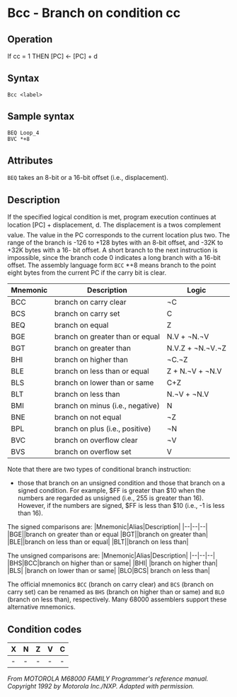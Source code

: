 # Bcc - Branch on condition cc
## Operation
If cc = 1 THEN [PC] ← [PC] + d
## Syntax
```assembly
Bcc <label>
```

## Sample syntax
```assembly
BEQ Loop_4
BVC *+8
```

## Attributes
`BEQ` takes an 8-bit or a 16-bit offset (i.e., displacement).
## Description
If the specified logical condition is met, program execution continues at location [PC] + displacement, d. The displacement is a twos complement value. The value in the PC corresponds to the current location plus two. The range of the branch is -126 to +128 bytes with an 8-bit offset, and -32K to +32K bytes with a 16- bit offset. A short branch to the next instruction is impossible, since the branch code 0 indicates a long branch with a 16-bit offset. The assembly language form `BCC` *+8 means branch to the point eight bytes from the current PC if the carry bit is clear.

|Mnemonic|Description|Logic|
|--|--|--|
|BCC| branch on carry clear|¬C|
|BCS|branch on carry set|C|
|BEQ| branch on equal|Z|
|BGE|branch on greater than or equal|N.V + ¬N.¬V|
|BGT| branch on greater than|N.V.Z + ¬N.¬V.¬Z|
|BHI| branch on higher than|¬C.¬Z|
|BLE| branch on less than or equal|Z + N.¬V + ¬N.V|
|BLS| branch on lower than or same|C+Z|
|BLT| branch on less than|N.¬V + ¬N.V|
|BMI| branch on minus (i.e., negative)|N|
|BNE| branch on not equal|¬Z|
|BPL| branch on plus (i.e., positive)|¬N|
|BVC| branch on overflow clear|¬V|
|BVS| branch on overflow set|V|

Note that there are two types of conditional branch instruction:
- those that branch on an unsigned condition and those that branch on a signed condition. For example, $FF is greater than $10 when the numbers are regarded as unsigned (i.e., 255 is greater than 16). However, if the numbers are signed, $FF is less than $10 (i.e., -1 is less than 16).

The signed comparisons are:
|Mnemonic|Alias|Description|
|--|--|--|
|BGE||branch on greater than or equal
|BGT||branch on greater than|
|BLE||branch on less than or equal|
|BLT||branch on less than|

The unsigned comparisons are:
|Mnemonic|Alias|Description|
|--|--|--|
|BHS|BCC|branch on higher than or same|
|BHI| |branch on higher than|
|BLS| |branch on lower than or same|
|BLO|BCS| branch on less than|

The official mnemonics `BCC` (branch on carry clear) and `BCS` (branch on carry set) can be renamed as `BHS` (branch on higher than or same) and `BLO` (branch on less than), respectively. Many 68000 assemblers support these alternative mnemonics.

## Condition codes
|X|N|Z|V|C|
|--|--|--|--|--|
|-|-|-|-|-|

*From MOTOROLA M68000 FAMILY Programmer's reference manual. Copyright 1992 by Motorola Inc./NXP. Adapted with permission.*